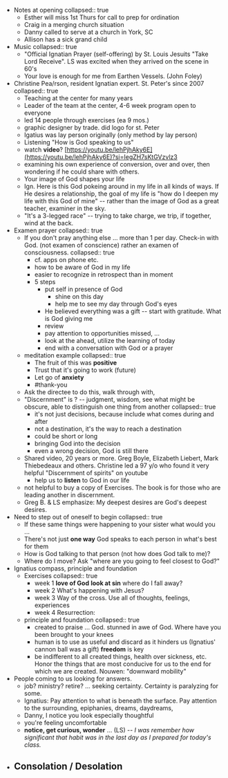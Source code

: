 - Notes at opening
  collapsed:: true
	- Esther will miss 1st Thurs for call to prep for ordination
	- Craig in a merging church situation
	- Danny called to serve at a church in York, SC
	- Allison has a sick grand child
- Music
  collapsed:: true
	- "Official Ignatian Prayer (self-offering) by St. Louis Jesuits "Take Lord Receive". LS was excited when they arrived on the scene in 60's
	- Your love is enough for me from Earthen Vessels. (John Foley)
- Christine Pea/rson, resident Ignatian expert. St. Peter's since 2007
  collapsed:: true
	- Teaching at the center for many years
	- Leader of the team at the center, 4-6 week program open to everyone
	- led 14 people through exercises (ea 9 mos.)
	- graphic designer by trade. did logo for st. Peter
	- Igatius was lay person originally (only method by lay person)
	- Listening "How is God speaking to us"
	- watch **video**? [https://youtu.be/lehPjhAky6E](https://youtu.be/lehPjhAky6E)?si=IegZH7sKtGVzvlz3
	- examining his own experience of conversion, over and over, then wondering if he could share with others.
	- Your image of God shapes your life
	- Ign. Here is this God pokeing around in my life in all kinds of ways. If He desires a relationship, the goal of my life is "how do I deepen my life with this God of mine" -- rather than the image of God as a great teacher, examiner in the sky.
	- "It's a 3-legged race" -- trying to take charge, we trip, if together, wind at the back.
- Examen prayer
  collapsed:: true
	- If you don't pray anything else ... more than 1 per day. Check-in with God. (not examen of conscience) rather an examen of consciousness.
	  collapsed:: true
		- cf. apps on phone etc.
		- how to be aware of God in my life
		- easier to recognize in retrospect than in moment
		- 5 steps
			- put self in presence of God
				- shine on this day
				- help me to see my day through God's eyes
			- He believed everything was a gift -- start with gratitude. What is God giving me
			- review
			- pay attention to opportunities missed, ...
			- look at the ahead, utilize the learning of today
			- end with a conversation with God or a prayer
	- meditation example
	  collapsed:: true
		- The fruit of this was **positive**
		- Trust that it's going to work (future)
		- Let go of **anxiety**
		- #thank-you
	- Ask the directee to do this, walk through with,
	- "Discernment" is ? -- judgment, wisdom, see what might be obscure, able to distinguish one thing from another
	  collapsed:: true
		- it's not just decisions, because include what comes during and after
		- not a destination, it's the way to reach a destination
		- could be short or long
		- bringing God into the decision
		- even a wrong decision, God is still there
	- Shared video, 20 years or more. Greg Boyle, Elizabeth Liebert, Mark Thiebedeaux and others. Christine led a 97 y/o who found it very helpful "Discernment of spirits" on youtube
		- help us to **listen** to God in our life
	- not helpful to buy a copy of Exercises. The book is for those who are leading another in discernment.
	- Greg B. & LS emphasize: My deepest desires are God's deepest desires.
- Need to step out of oneself to begin
  collapsed:: true
	- If these same things were happening to your sister what would you ...
	- There's not just **one way** God speaks to each person in what's best for them
	- How is God talking to that person (not how does God talk to me)?
	- Where do I move? Ask "where are you going to feel closest to God?"
- Ignatius compass, principle and foundation
	- Exercises
	  collapsed:: true
		- week 1 **love of God** **look at sin** where do I fall away?
		- week 2 What's happening with Jesus?
		- week 3 Way of the cross. Use all of thoughts, feelings, experiences
		- week 4 Resurrection:
	- principle and foundation
	  collapsed:: true
		- created to praise ... God. stunned in awe of God. Where have you been brought to your knees
		- human is to use as useful and discard as it hinders us (Ignatius' cannon ball was a gift) **freedom** is key
		- be indifferent to all created things, health over sickness, etc. Honor the things that are most conducive for us to the end for which we are created. Nouwen: "downward mobility"
- People coming to us looking for answers.
	- job? ministry? retire? ... seeking certainty. Certainty is paralyzing for some.
	- Ignatius: Pay attention to what is beneath the surface. Pay attention to the surrounding, epiphanies, dreams, daydreams,
	- Danny, I notice you look especially thoughtful
	- you're feeling uncomfortable
	- **notice, get curious, wonder** ... (LS) -- *I was remember how significant that habit was in the last day as I prepared for today's class.*
- Consolation / Desolation
	-